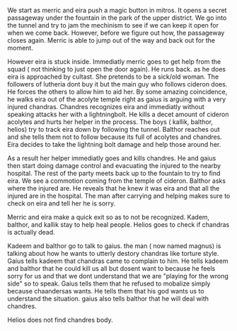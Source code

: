 We start as merric and eira push a magic button in mitros. It opens a secret passageway under the fountain in the park of the upper district. We go into the tunnel and try to jam the mechinism to see if we can keep it open for when we come back. However, before we figure out how, the passageway closes again. Merric is able to jump out of the way and back out for the moment. 

However eira is stuck inside. Immediatly merric goes to get help from the squad ( not thinking to just open the door again). He runs back. as he does eira is approached by cultast. She pretends to be a sick/old woman. The followers of lutheria dont buy it but the main guy who follows cideron does. He forces the others to allow him to aid her. By some amazing coincidence, he walks eira out of the acolyte temple right as gaius is arguing with a very injured chandras. Chandres recognizes eira and immediatly without speaking attacks her with a lightningbolt. He kills a decet amount of cideron acolytes and hurts her helper in the process. The boys ( kallik, balthor, helios) try to track eira down by following the tunnel. Balthor reaches out and she tells them not to follow because its full of acolytes and chandres. Eira decides to take the lightning bolt damage and help those around her. 

  
As a result her helper immediatly goes and kills chandres. He and gaius then start doing damage control and evacuating the injured to the nearby hospital. The rest of the party meets back up to the fountain to try to find eira. We see a commotion coming from the temple of cideron. Balthor asks where the injured are. He reveals that he knew it was eira and that all the injured are in the hospital. The man after carrying and helping makes sure to check on eira and tell her he is sorry. 

Merric and eira make a quick exit so as to not be recognized. Kadem, balthor, and kallik stay to help heal people. Helios goes to check if chandras is actually dead. 

  
Kadeem and balthor go to talk to gaius. the man ( now named magnus) is talking about how he wants to utterly destory chandras like torture style. Gaius tells kadeem that chandras came to complain to him. He tells kadeem and balthor that he could kill us all but dosent want to because he feels sorry for us and that we dont understand that we are "playing for the wrong side" so to speak. Gaius tells them that he refused to mobalize simply because chaandersas wants. He tells them that his god wants us to understand the situation. gaius also tells balthor that he will deal with chandres. 

Helios does not find chandres body. 